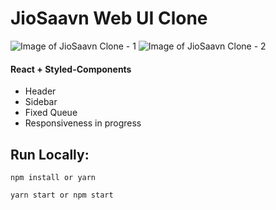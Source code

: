 # JioSaavn Web UI Clone

![Image of JioSaavn Clone - 1](https://photos.google.com/photo/AF1QipP2oc3RhbqMRDzqW3dDp0vMZ-0dHaRRI1d9QSq2)
![Image of JioSaavn Clone - 2](https://photos.google.com/photo/AF1QipMRgqcTvonnfmcCDxLwG0u7e_d5xYufwm5LLrKZ)

#### React + Styled-Components

- Header
- Sidebar
- Fixed Queue
- Responsiveness in progress

## Run Locally:

```
npm install or yarn
```

```
yarn start or npm start
```
